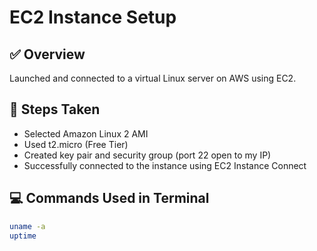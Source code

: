 # EC2 Instance Setup

## ✅ Overview
Launched and connected to a virtual Linux server on AWS using EC2.

## 🔧 Steps Taken
- Selected Amazon Linux 2 AMI
- Used t2.micro (Free Tier)
- Created key pair and security group (port 22 open to my IP)
- Successfully connected to the instance using EC2 Instance Connect

## 💻 Commands Used in Terminal
```bash
uname -a
uptime
